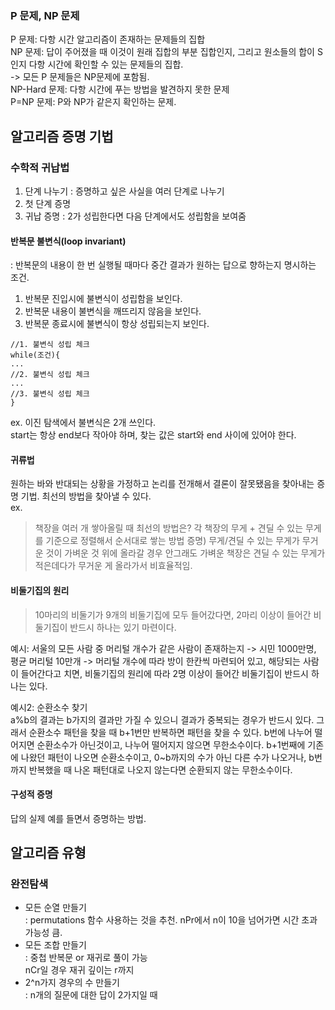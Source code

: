 ### P 문제, NP 문제   
P 문제: 다항 시간 알고리즘이 존재하는 문제들의 집합     
NP 문제: 답이 주어졌을 때 이것이 원래 집합의 부분 집합인지, 그리고 원소들의 합이 S인지 다항 시간에 확인할 수 있는 문제들의 집합.   
  -> 모든 P 문제들은 NP문제에 포함됨.   
NP-Hard 문제: 다항 시간에 푸는 방법을 발견하지 못한 문제   
P=NP 문제: P와 NP가 같은지 확인하는 문제. 

## 알고리즘 증명 기법  
### 수학적 귀납법  
1. 단계 나누기 : 증명하고 싶은 사실을 여러 단계로 나누기  
2. 첫 단계 증명  
3. 귀납 증명 : 2가 성립한다면 다음 단계에서도 성립함을 보여줌  
  
#### 반복문 불변식(loop invariant)  
: 반복문의 내용이 한 번 실행될 때마다 중간 결과가 원하는 답으로 향하는지 명시하는 조건.  
1. 반복문 진입시에 불변식이 성립함을 보인다.  
2. 반복문 내용이 불변식을 깨뜨리지 않음을 보인다.  
3. 반복문 종료시에 불변식이 항상 성립되는지 보인다.  
```
//1. 불변식 성립 체크
while(조건){
...
//2. 불변식 성립 체크
... 
//3. 불변식 성립 체크
}
```

ex. 이진 탐색에서 불변식은 2개 쓰인다.  
start는 항상 end보다 작아야 하며, 찾는 값은 start와 end 사이에 있어야 한다.  


#### 귀류법  
원하는 바와 반대되는 상황을 가정하고 논리를 전개해서 결론이 잘못됐음을 찾아내는 증명 기법. 최선의 방법을 찾아낼 수 있다.  
ex.   
> 책장을 여러 개 쌓아올릴 때 최선의 방법은?
> 각 책장의 무게 + 견딜 수 있는 무게를 기준으로 정렬해서 순서대로 쌓는 방법
> 증명) 무게/견딜 수 있는 무게가 무거운 것이 가벼운 것 위에 올라갈 경우 안그래도 가벼운 책장은 견딜 수 있는 무게가 적은데다가 무거운 게 올라가서 비효율적임.

  
#### 비둘기집의 원리   
> 10마리의 비둘기가 9개의 비둘기집에 모두 들어갔다면, 2마리 이상이 들어간 비둘기집이 반드시 하나는 있기 마련이다.

예시: 서울의 모든 사람 중 머리털 개수가 같은 사람이 존재하는지 -> 시민 1000만명, 평균 머리털 10만개 -> 머리털 개수에 따라 방이 한칸씩 마련되어 있고, 해당되는 사람이 들어간다고 치면, 
비둘기집의 원리에 따라 2명 이상이 들어간 비둘기집이 반드시 하나는 있다.
  
예시2: 순환소수 찾기  
a%b의 결과는 b가지의 결과만 가질 수 있으니 결과가 중복되는 경우가 반드시 있다. 그래서 순환소수 패턴을 찾을 때 b+1번만 반복하면 패턴을 찾을 수 있다. 
b번에 나누어 떨어지면 순환소수가 아닌것이고, 나누어 떨어지지 않으면 무한소수이다. b+1번째에 기존에 나왔던 패턴이 나오면 순환소수이고, 0~b까지의 수가 아닌 다른 수가 나오거나, b번까지 반복했을 때 나온 패턴대로 나오지 않는다면 순환되지 않는 무한소수이다.


#### 구성적 증명   
답의 실제 예를 들면서 증명하는 방법.  


## 알고리즘 유형  
### 완전탐색   
- 모든 순열 만들기  
: permutations 함수 사용하는 것을 추천. nPr에서 n이 10을 넘어가면 시간 초과 가능성 큼.
- 모든 조합 만들기  
: 중첩 반복문 or 재귀로 풀이 가능  
nCr일 경우 재귀 깊이는 r까지
- 2^n가지 경우의 수 만들기  
: n개의 질문에 대한 답이 2가지일 때
